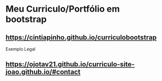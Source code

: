 # Meu Curriculo/Portfólio em bootstrap
## https://cintiapinho.github.io/curriculobootstrap

Exemplo Legal

## https://ojotav21.github.io/curriculo-site-joao.github.io/#contact
